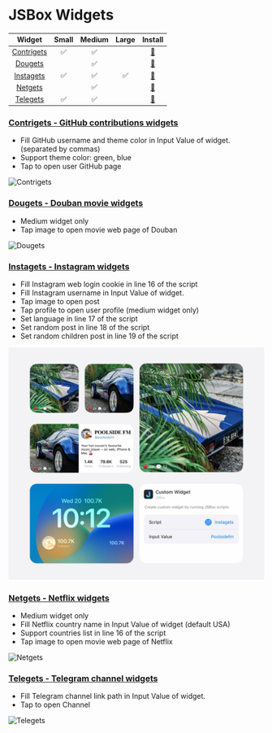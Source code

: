# JSBox Widgets

Widget|Small|Medium|Large|Install
:-:|:-:|:-:|:-:|:-:
[Contrigets](https://github.com/Neurogram-R/JSBox/blob/main/Widgets/README.md#contrigets---github-contributions-widgets)|✅|✅||[🔗](https://xteko.com/redir?url=https://raw.githubusercontent.com/Neurogram-R/JSBox/main/Widgets/Contrigets.js&name=Contrigets&author=Neurogram&icon=icon_177.png&version=1.0.0)
[Dougets](https://github.com/Neurogram-R/JSBox/blob/main/Widgets/README.md#dougets---douban-movie-widgets)||✅||[🔗](https://xteko.com/redir?url=https://raw.githubusercontent.com/Neurogram-R/JSBox/main/Widgets/Dougets.js&name=Dougets&author=Neurogram&icon=icon_192.png&version=1.0.0)
[Instagets](https://github.com/Neurogram-R/JSBox/blob/main/Widgets/README.md#instagets---instagram-widgets)|✅|✅|✅|[🔗](https://xteko.com/redir?url=https://raw.githubusercontent.com/Neurogram-R/JSBox/main/Widgets/Instagets.js&name=Instagets&author=Neurogram&icon=icon_079.png&version=1.1.0)
[Netgets](https://github.com/Neurogram-R/JSBox/blob/main/Widgets/README.md#netgets---netflix-widgets)||✅||[🔗](https://xteko.com/redir?url=https://raw.githubusercontent.com/Neurogram-R/JSBox/main/Widgets/Netgets.js&name=Netgets&author=Neurogram&icon=icon_114.png&version=1.0.0)
[Telegets](https://github.com/Neurogram-R/JSBox/blob/main/Widgets/README.md#telegets---telegram-channel-widgets)|✅|✅||[🔗](https://xteko.com/redir?url=https://raw.githubusercontent.com/Neurogram-R/JSBox/main/Widgets/Telegets.js&name=Telegets&author=Neurogram&icon=icon_172.png&version=1.0.0)


### [Contrigets - GitHub contributions widgets](https://xteko.com/redir?url=https://raw.githubusercontent.com/Neurogram-R/JSBox/main/Widgets/Contrigets.js&name=Contrigets&author=Neurogram&icon=icon_177.png&version=1.0.0)
- Fill GitHub username and theme color in Input Value of widget. (separated by commas)
- Support theme color: green, blue
- Tap to open user GitHub page

![Contrigets](https://raw.githubusercontent.com/Neurogram-R/JSBox/main/Widgets/Material/Contrigets.png)


### [Dougets - Douban movie widgets](https://xteko.com/redir?url=https://raw.githubusercontent.com/Neurogram-R/JSBox/main/Widgets/Dougets.js&name=Dougets&author=Neurogram&icon=icon_192.png&version=1.0.0)
- Medium widget only
- Tap image to open movie web page of Douban

![Dougets](https://raw.githubusercontent.com/Neurogram-R/JSBox/main/Widgets/Material/Dougets.png)


### [Instagets - Instagram widgets](https://xteko.com/redir?url=https://raw.githubusercontent.com/Neurogram-R/JSBox/main/Widgets/Instagets.js&name=Instagets&author=Neurogram&icon=icon_079.png&version=1.1.0)
- Fill Instagram web login cookie in line 16 of the script
- Fill Instagram username in Input Value of widget.
- Tap image to open post
- Tap profile to open user profile (medium widget only)
- Set language in line 17 of the script
- Set random post in line 18 of the script
- Set random children post in line 19 of the script

![Instagets](https://raw.githubusercontent.com/Neurogram-R/JSBox/main/Widgets/Material/Instagets.jpg)


### [Netgets - Netflix widgets](https://xteko.com/redir?url=https://raw.githubusercontent.com/Neurogram-R/JSBox/main/Widgets/Netgets.js&name=Netgets&author=Neurogram&icon=icon_114.png&version=1.0.0)
- Medium widget only
- Fill Netflix country name in Input Value of widget (default USA)
- Support countries list in line 16 of the script
- Tap image to open movie web page of Netflix

![Netgets](https://raw.githubusercontent.com/Neurogram-R/JSBox/main/Widgets/Material/Netgets.png)


### [Telegets - Telegram channel widgets](https://xteko.com/redir?url=https://raw.githubusercontent.com/Neurogram-R/JSBox/main/Widgets/Telegets.js&name=Telegets&author=Neurogram&icon=icon_172.png&version=1.0.0)
- Fill Telegram channel link path in Input Value of widget.
- Tap to open Channel

![Telegets](https://raw.githubusercontent.com/Neurogram-R/JSBox/main/Widgets/Material/Telegets.png)
